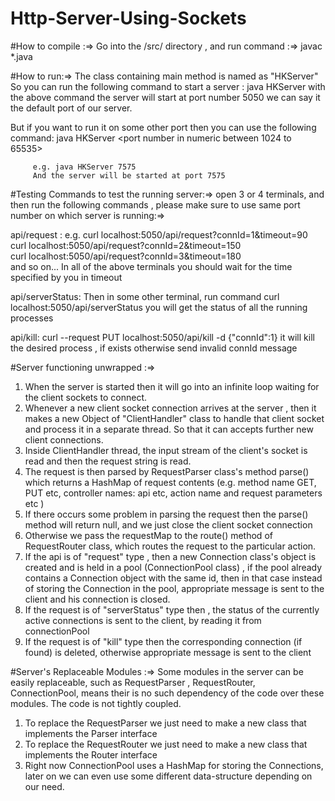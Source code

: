 # Http-Server-Using-Sockets


#How to compile :=>
Go into the /src/ directory , and run command :=>
   javac *.java   
   
   
#How to run:=>
The class containing main method is named as "HKServer"
   So you can run the following command to start a server :
          java HKServer
    with the above command the server will start at port number 5050 we can say it the default port of our server.
	
   But if you want to run it on some other port then you can use the following command:
         java HKServer <port number in numeric between 1024 to 65535>
		 
		 e.g. java HKServer 7575
		 And the server will be started at port 7575

		 
#Testing Commands to test the running server:=>
open 3 or 4 terminals, and then run the following commands , please make sure to use same port number on which server is running:=>

 api/request :
  e.g.
     curl localhost:5050/api/request?connId=1\&timeout=90
     curl localhost:5050/api/request?connId=2\&timeout=150    
     curl localhost:5050/api/request?connId=3\&timeout=180    
     and so on...
  In all of the above terminals you should wait for the time specified by you in timeout
  
 api/serverStatus:
    Then in some other terminal, run command
    curl localhost:5050/api/serverStatus
    you will get the status of all the running processes
  
 api/kill:
    curl --request PUT localhost:5050/api/kill -d {"connId":1}
    it will kill the desired process , if exists otherwise send invalid connId message

  
#Server functioning unwrapped :=> 
1. When the server is started then it will go into an infinite loop waiting for the client sockets to connect. 
2. Whenever a new client socket connection arrives at the server , then it makes a new Object of  "ClientHandler" class to handle that client socket and process it in a separate thread. So that it can accepts further new client connections.
3. Inside ClientHandler thread, the input stream of the client's socket is read and then the request string is read.
4. The request is then parsed by RequestParser class's method parse() which returns a HashMap of request contents (e.g. method name GET, PUT etc, controller names: api etc,  action name and request parameters etc )
5. If there occurs some problem in parsing the request then the parse() method will return null, and we just close the client socket connection
6. Otherwise we pass the requestMap to the route() method of RequestRouter class, which routes the request to the particular action.
7. If the api is of "request" type , then a new Connection class's object is created and is held in a pool (ConnectionPool class) , if the pool already contains a Connection object with the same id, then in that case instead of storing the Connection in the pool, appropriate message is sent to the client and his connection is closed.
8. If the request is of "serverStatus" type then , the status of the currently active connections is sent to the client, by reading it from connectionPool
9. If the request is of "kill" type then the corresponding connection (if found) is deleted, otherwise appropriate message is sent to the client

#Server's Replaceable Modules :=> 
Some modules in the server can be easily replaceable, such as RequestParser , RequestRouter, ConnectionPool, means their is no such dependency of the code over these modules. The code is not tightly coupled.
 1. To replace the RequestParser we just need to make a new class that implements the Parser interface
 2. To replace the RequestRouter we just need to make a new class that implements the Router interface
 3. Right now ConnectionPool uses a HashMap for storing the Connections, later on we can even use some different data-structure depending on our need.
